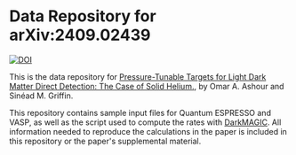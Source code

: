 # Data Repository for arXiv:2409.02439

[![DOI](https://zenodo.org/badge/852575496.svg)](https://zenodo.org/doi/10.5281/zenodo.13690697)

This is the data repository for [Pressure-Tunable Targets for Light Dark Matter Direct Detection: The Case of Solid Helium.](https://arxiv.org/abs/2409.02439), by Omar A. Ashour and Sinéad M. Griffin.

This repository contains sample input files for Quantum ESPRESSO and VASP, as well as the script used to compute the rates with [DarkMAGIC](https://https://github.com/Griffin-Group/DarkMAGIC). All information needed to reproduce the calculations in the paper is included in this repository or the paper's supplemental material.